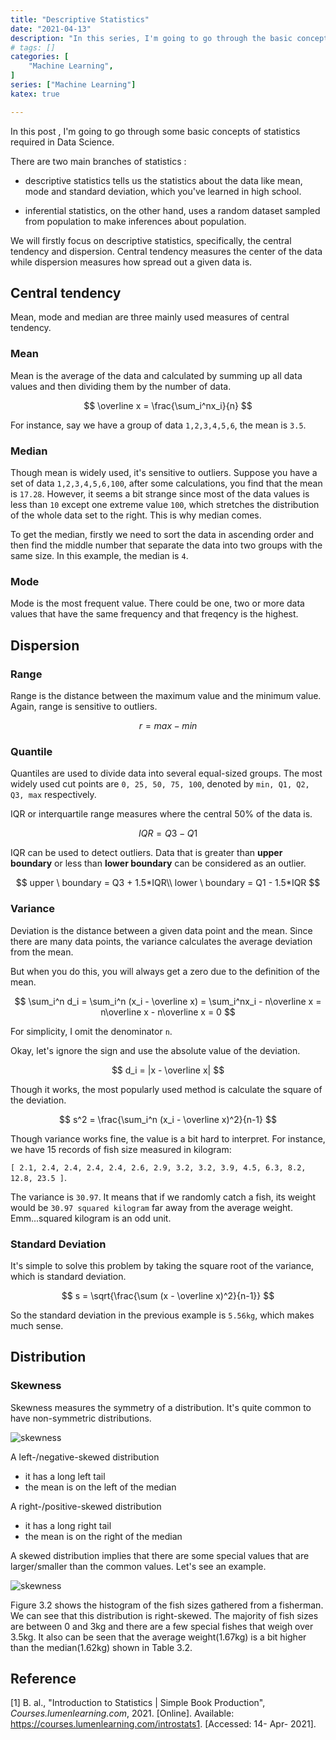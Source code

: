 ```yaml
---
title: "Descriptive Statistics"
date: "2021-04-13"
description: "In this series, I'm going to go through the basic concepts of statistics required in Data Science."
# tags: []
categories: [
    "Machine Learning",
]
series: ["Machine Learning"]
katex: true

---
```




In this post , I'm going to go through some basic concepts of  statistics required in Data Science. 



<!--more-->



There are two main branches of statistics :

- descriptive statistics tells us the statistics about the data like mean, mode and standard deviation, which you've learned in high school. 

- inferential statistics, on the other hand, uses a random dataset sampled from population to make inferences about population. 

We will firstly focus on descriptive statistics, specifically, the central tendency and dispersion. Central tendency measures the center of the data while dispersion measures how spread out a given data is.



## Central tendency

Mean, mode and median are three mainly used measures of central tendency.

### Mean

Mean is the average of the data and calculated by summing up all data values and then dividing them by the number of data.


$$
\overline x = \frac{\sum_i^nx_i}{n}
$$



For instance, say we have a group of data `1,2,3,4,5,6`, the mean is `3.5`.



### Median

Though mean is widely used, it's sensitive to outliers.  Suppose you have a set of data `1,2,3,4,5,6,100`, after some calculations, you find that the mean is `17.28`. However, it seems a bit strange since most of the data values is less than `10` except one extreme value `100`, which stretches the distribution of the whole data set to the right. This is why median comes.

To get the median, firstly we need to sort the data in ascending order and then find the middle number that separate the data into two groups with the same size. In this example, the median is `4`.



### Mode

Mode is the most frequent value. There could be one, two or more data values that have the same frequency and that freqency is the highest.



## Dispersion

### Range

Range is the distance between the maximum value and the minimum value. Again, range is sensitive to outliers.


$$
r=max - min
$$


### Quantile

Quantiles are used to divide data into several equal-sized groups. The most widely used cut points are `0, 25, 50, 75, 100`, denoted by `min, Q1, Q2, Q3, max` respectively.



IQR or interquartile range measures where the central 50% of the data is.


$$
IQR = Q3 - Q1
$$


IQR can be used to detect outliers. Data that is greater than **upper boundary** or less than **lower boundary** can be considered as an outlier.


$$
upper \ boundary = Q3 + 1.5*IQR\\
lower \ boundary = Q1 - 1.5*IQR
$$


### Variance

Deviation is the distance between a given data point and the mean. Since there are many data points, the variance calculates the average deviation from the mean. 



But when you do this, you will always get a zero due to the definition of the mean. 


$$
\sum_i^n d_i = \sum_i^n (x_i - \overline x) = \sum_i^nx_i - n\overline x = n\overline x - n\overline x  = 0
$$


For simplicity, I omit the denominator `n`.

Okay,  let's ignore the sign and use the absolute value of the deviation. 


$$
d_i = |x - \overline x|
$$


Though it works, the most popularly used method is calculate the square of the deviation.


$$
s^2 = \frac{\sum_i^n (x_i - \overline x)^2}{n-1}
$$


Though variance works fine, the value is a bit hard to interpret. For instance, we have 15 records of fish size measured in kilogram: 



 `[ 2.1, 2.4, 2.4, 2.4, 2.4, 2.6, 2.9, 3.2, 3.2, 3.9, 4.5, 6.3, 8.2, 12.8, 23.5 ]`. 



The variance is `30.97`.  It means that if we randomly catch a fish, its weight would be `30.97 squared kilogram` far away from the average weight. Emm...squared kilogram is an odd unit.



### Standard Deviation

It's simple to solve this problem by taking the square root of the variance, which is standard deviation.


$$
s = \sqrt{\frac{\sum (x - \overline x)^2}{n-1}}
$$


 So the standard deviation in the previous example is `5.56kg`, which makes much sense.



## Distribution



### Skewness

Skewness measures the symmetry of a distribution.  It's quite common to have non-symmetric distributions.



![skewness](/blog/post/images/skewness.png)



A left-/negative-skewed distribution 

- it has a long left tail
- the mean is on the left of the median



A right-/positive-skewed distribution 

- it has a long right tail
- the mean is on the right of the median



A skewed distribution implies that there are some special values that are larger/smaller than the common values.  Let's see an example.



![skewness](/blog/post/images/fish-skew.png)



Figure 3.2 shows the histogram of the fish sizes gathered from a fisherman. We can see that this distribution is right-skewed. The majority of fish sizes are between 0 and 3kg and there are a few special fishes that weigh over 3.5kg. It also can be seen that the average weight(1.67kg) is a bit higher than the median(1.62kg) shown in Table 3.2.



## Reference

[1] B. al., "Introduction to Statistics | Simple Book Production", *Courses.lumenlearning.com*, 2021. [Online]. Available: https://courses.lumenlearning.com/introstats1. [Accessed: 14- Apr- 2021].

